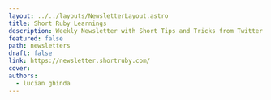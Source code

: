 ```yaml
---
layout: ../../layouts/NewsletterLayout.astro
title: Short Ruby Learnings
description: Weekly Newsletter with Short Tips and Tricks from Twitter
featured: false
path: newsletters
draft: false
link: https://newsletter.shortruby.com/
cover: 
authors:
  - lucian ghinda
---
```

